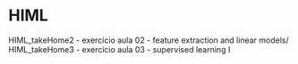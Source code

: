 # HIML

HIML_takeHome2 - exercício aula 02 - feature extraction and linear models/
HIML_takeHome3 - exercício aula 03 - supervised learning I
